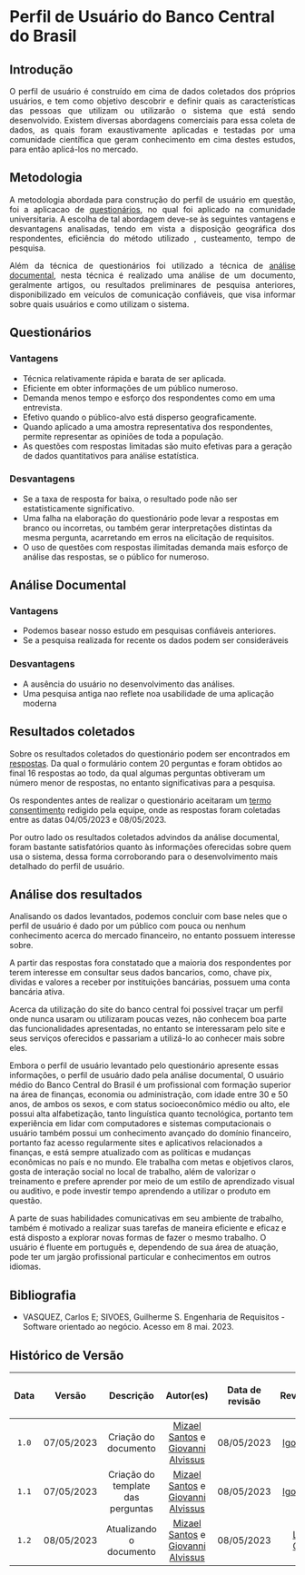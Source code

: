 <div class="body">

# Perfil de Usuário do Banco Central do Brasil

## Introdução 

<p align="justify">O perfil de usuário é construído em cima de dados coletados dos próprios usuários, e tem como objetivo descobrir e definir quais as características das pessoas que utilizam ou utilizarão o sistema que está sendo desenvolvido. Existem diversas abordagens comerciais para essa coleta de dados, as quais foram exaustivamente aplicadas e testadas por uma comunidade científica que geram conhecimento em cima destes estudos, para então aplicá-los no mercado.</p>

## Metodologia

<p align="justify">A metodologia abordada para construção do perfil de usuário em questão, foi a aplicacao de <a href="https://interacao-humano-computador.github.io/2023.1-BancoCentral/#/questionarios/questionario_01.md">questionários</a>, no qual foi aplicado na comunidade universitaria. A escolha de tal abordagem deve-se às seguintes vantagens e desvantagens analisadas, tendo em vista a disposição geográfica dos respondentes, eficiência do método utilizado , custeamento, tempo de pesquisa.</p>
<p align="justify">Além da técnica de questionários foi utilizado a técnica de <a href="https://interacao-humano-computador.github.io/2023.1-BancoCentral/#/analise_requisitos/analise_de_documento.md">análise documental</a>, nesta técnica é realizado  uma análise de um documento, geralmente artigos, ou resultados preliminares de pesquisa anteriores, disponibilizado em veículos de comunicação confiáveis,  que visa informar sobre quais usuários e como utilizam o sistema.</p>

## Questionários
### Vantagens 
- Técnica relativamente rápida e barata de ser aplicada.
- Eficiente em obter informações de um público numeroso.
- Demanda menos tempo e esforço dos respondentes como em uma entrevista.
- Efetivo quando o público-alvo está disperso geograficamente.
- Quando aplicado a uma amostra representativa dos respondentes, permite representar as opiniões de toda a população.
- As questões com respostas limitadas são muito efetivas para a geração de dados quantitativos para análise estatística.

### Desvantagens 

- Se a taxa de resposta for baixa, o resultado pode não ser estatisticamente significativo.
- Uma falha na elaboração do questionário pode levar a respostas em branco ou incorretas, ou também gerar interpretações distintas da mesma pergunta, acarretando em erros na elicitação de requisitos.
- O uso de questões com respostas ilimitadas demanda mais esforço de análise das respostas, se o público for numeroso.
 
## Análise Documental
### Vantagens 
- Podemos basear nosso estudo em pesquisas confiáveis anteriores.
- Se a pesquisa realizada for recente os dados podem ser consideráveis

### Desvantagens 
-  A ausência do usuário no desenvolvimento das análises.
-  Uma pesquisa antiga nao reflete noa usabilidade de uma aplicação moderna 

## Resultados coletados 

<p align="justify">

Sobre os resultados coletados do questionário podem ser encontrados em <a href="https://interacao-humano-computador.github.io/2023.1-BancoCentral/#/questionarios/questionario_01.md">respostas</a>. Da qual o formulário contem 20 perguntas e foram obtidos ao final 16 respostas ao todo, da qual algumas perguntas obtiveram um número menor de respostas, no entanto significativas para a pesquisa.

Os respondentes antes de realizar o questionário aceitaram um <a href="https://interacao-humano-computador.github.io/2023.1-BancoCentral/#/questionarios/termo-de-consentimento.md">termo consentimento</a> redigido pela equipe, onde as respostas foram coletadas entre as datas 04/05/2023 e 08/05/2023.

Por outro lado os resultados coletados advindos da análise documental, foram bastante satisfatórios quanto às informações oferecidas sobre quem usa o sistema, dessa forma corroborando para o desenvolvimento mais detalhado do perfil de usuário.

</p>

## Análise dos resultados 

<p align="justify">

Analisando os dados levantados, podemos concluir com base neles que o perfil de usuário é dado por um público com pouca ou nenhum conhecimento acerca do mercado financeiro, no entanto possuem interesse sobre.

A partir das respostas fora constatado que a maioria dos respondentes por terem interesse em consultar seus dados bancarios, como, chave pix, dividas e valores a receber por instituições bancárias, possuem uma conta bancária ativa.

Acerca da utilização do site do banco central foi possível traçar um perfil onde nunca usaram ou utilizaram poucas vezes, não conhecem  boa parte das funcionalidades apresentadas, no entanto se interessaram pelo site e seus serviços oferecidos e passariam a utilizá-lo ao conhecer mais sobre eles. 

Embora o perfil de usuário levantado pelo questionário apresente essas informações, o perfil de usuário dado pela análise documental,  O usuário médio do Banco Central do Brasil é um profissional com formação superior na área de finanças, economia ou administração, com idade entre 30 e 50 anos, de ambos os sexos, e com status socioeconômico médio ou alto, ele possui alta alfabetização, tanto linguística quanto tecnológica, portanto tem experiência em lidar com computadores e sistemas computacionais o usuário também possui um conhecimento avançado do domínio financeiro, portanto faz acesso regularmente sites e aplicativos relacionados a finanças, e está sempre atualizado com as políticas e mudanças econômicas no país e no mundo. Ele trabalha com metas e objetivos claros, gosta de interação social no local de trabalho, além de valorizar o treinamento e prefere aprender por meio de um estilo de aprendizado visual ou auditivo, e pode investir tempo aprendendo a utilizar o produto em questão.

A parte de suas habilidades comunicativas em seu ambiente de trabalho, também é motivado a realizar suas tarefas de maneira eficiente e eficaz e está disposto a explorar novas formas de fazer o mesmo trabalho. O usuário é fluente em português e, dependendo de sua área de atuação, pode ter um jargão profissional particular e conhecimentos em outros idiomas.

</p>

## Bibliografia

 - VASQUEZ, Carlos E; SIVOES, Guilherme S. Engenharia de Requisitos - Software orientado ao negócio. Acesso em 8 mai. 2023.

## Histórico de Versão

| <p align="center">Data</p> | <p align="center">Versão</p> | <p align="center">Descrição</p> | <p align="center">Autor(es)</p> | <p align="center">Data de revisão</p> | <p align="center">Revisor(es)</p> |
| :-: | :-: | :-: | :-: | :-: | :-: |
| `1.0`  | 07/05/2023 | Criação do documento | [Mizael Santos](https://github.com/frmiza) e [Giovanni Alvissus](https://github.com/giovanni1106) | 08/05/2023 | [Igor Penha](https://github.com/igorpenhaa) |
| `1.1`  | 07/05/2023 | Criação do template das perguntas | [Mizael Santos](https://github.com/frmiza) e [Giovanni Alvissus](https://github.com/giovanni1106) | 08/05/2023 | [Igor Penha](https://github.com/igorpenhaa) |
| `1.2`  | 08/05/2023 | Atualizando o documento | [Mizael Santos](https://github.com/frmiza) e [Giovanni Alvissus](https://github.com/giovanni1106) | 08/05/2023 | [Lucas Gobbi](https://github.com/LucasBergholz) |

</div>
